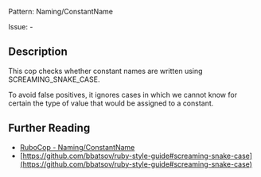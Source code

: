 Pattern: Naming/ConstantName

Issue: -

## Description

This cop checks whether constant names are written using
SCREAMING_SNAKE_CASE.

To avoid false positives, it ignores cases in which we cannot know
for certain the type of value that would be assigned to a constant.

## Further Reading

* [RuboCop - Naming/ConstantName](https://rubocop.readthedocs.io/en/latest/cops_naming/#namingconstantname)
* [https://github.com/bbatsov/ruby-style-guide#screaming-snake-case](https://github.com/bbatsov/ruby-style-guide#screaming-snake-case)
